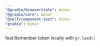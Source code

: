 ```yaml
---
"@gradio/browserstate": minor
"@gradio/core": minor
"@self/component-test": minor
"gradio": minor
---
```


feat:Remember token locally with `gr.load()`

